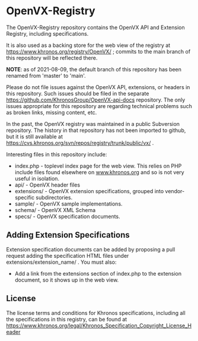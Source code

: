 # OpenVX-Registry

The OpenVX-Registry repository contains the OpenVX API and Extension
Registry, including specifications.

It is also used as a backing store for the web view of the registry at
https://www.khronos.org/registry/OpenVX/ ; commits to the main branch of this
repository will be reflected there.

**NOTE**: as of 2021-08-09, the default branch of this repository has
been renamed from 'master' to 'main'.

Please do not file issues against the OpenVX API, extensions, or headers in
this repository. Such issues should be filed in the separate
https://github.com/KhronosGroup/OpenVX-api-docs repository. The only issues
appropriate for this repository are regarding technical problems such as
broken links, missing content, etc.

In the past, the OpenVX registry was maintained in a public Subversion
repository. The history in that repository has not been imported to github,
but it is still available at
https://cvs.khronos.org/svn/repos/registry/trunk/public/vx/ .

Interesting files in this repository include:

* index.php - toplevel index page for the web view. This relies on PHP
  include files found elsewhere on www.khronos.org and so is not very useful
  in isolation.
* api/ - OpenVX header files
* extensions/ - OpenVX extension specifications, grouped into
  vendor-specific subdirectories.
* sample/ - OpenVX sample implementations.
* schema/ - OpenVX XML Schema
* specs/ - OpenVX specification documents.


## Adding Extension Specifications

Extension specification documents can be added by proposing a pull request
adding the specification HTML files under
extensions/extension_name/ . You must also:

* Add a link from the extensions section of index.php to the extension
  document, so it shows up in the web view.

## License

The license terms and conditions for Khronos specifications, including
all the specifications in this registry, can be found at
https://www.khronos.org/legal/Khronos_Specification_Copyright_License_Header
